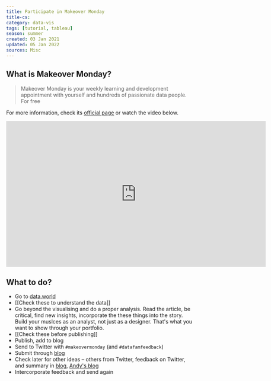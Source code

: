 ```yaml
---
title: Participate in Makeover Monday
title-cs: 
category: data-vis
tags: [tutorial, tableau]
season: summer
created: 03 Jan 2021
updated: 05 Jan 2022
sources: Misc
---
```


## What is Makeover Monday?
> Makeover Monday is your weekly learning and development appointment with yourself and hundreds of passionate data people. For free

For more information, check its [official page](https://www.makeovermonday.co.uk/) or watch the video below.

<iframe src="https://www.youtube.com/embed/1auES9NyNUc" width="700" height="393.75" frameborder="0" allowfullscreen="allowfullscreen"></iframe>

## What to do?
* Go to [data.world](https://data.world/makeovermonday/)
* [[Check these to understand the data]]
* Go beyond the visualising and do a proper analysis. Read the article, be critical, find new insights, incorporate the these things into the story. Build your muslces as an analyst, not just as a designer. That's what you want to show through your portfolio.
* [[Check these before publishing]]
* Publish, add to blog
* Send to Twitter with `#makeovermonday` (and  `#datafamfeedback`)
* Submit through [blog](https://www.makeovermonday.co.uk/submit/)
* Check later for other ideas – others from Twitter, feedback on Twitter, and summary in [blog](https://www.makeovermonday.co.uk/blog/), [Andy's blog](https://www.vizwiz.com/)
* Intercorporate feedback and send again
